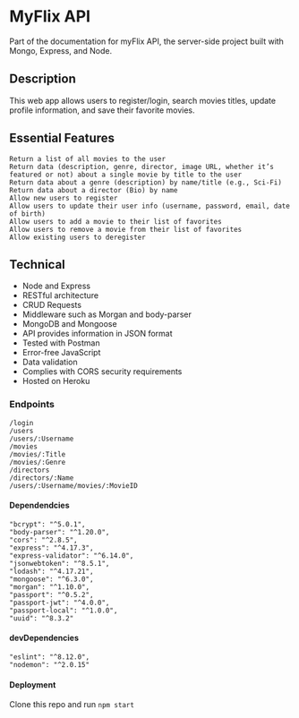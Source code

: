 # MyFlix API
Part of the documentation for myFlix API, the server-side project built with Mongo, Express, and Node.

## Description 
This web app allows users to register/login, search movies titles, update profile information, and save their favorite movies. 

## Essential Features 
```
Return a list of all movies to the user
Return data (description, genre, director, image URL, whether it’s featured or not) about a single movie by title to the user
Return data about a genre (description) by name/title (e.g., Sci-Fi)
Return data about a director (Bio) by name
Allow new users to register
Allow users to update their user info (username, password, email, date of birth)
Allow users to add a movie to their list of favorites
Allow users to remove a movie from their list of favorites
Allow existing users to deregister
```

## Technical 
- Node and Express 
- RESTful architecture 
- CRUD Requests
- Middleware such as Morgan and body-parser
- MongoDB and Mongoose
- API provides information in JSON format
- Tested with Postman
- Error-free JavaScript
- Data validation
- Complies with CORS security requirements 
- Hosted on Heroku

### Endpoints

```
/login
/users
/users/:Username
/movies
/movies/:Title
/movies/:Genre
/directors
/directors/:Name
/users/:Username/movies/:MovieID
```

#### Dependendcies 
```
"bcrypt": "^5.0.1",
"body-parser": "^1.20.0",
"cors": "^2.8.5",
"express": "^4.17.3",
"express-validator": "^6.14.0",
"jsonwebtoken": "^8.5.1",
"lodash": "^4.17.21",
"mongoose": "^6.3.0",
"morgan": "^1.10.0",
"passport": "^0.5.2",
"passport-jwt": "^4.0.0",
"passport-local": "^1.0.0",
"uuid": "^8.3.2"
```

#### devDependencies
```
"eslint": "^8.12.0",
"nodemon": "^2.0.15"
```

#### Deployment
Clone this repo and run ```npm start``` 